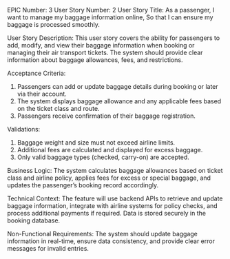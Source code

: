 EPIC Number: 3
User Story Number: 2
User Story Title: As a passenger, I want to manage my baggage information online, So that I can ensure my baggage is processed smoothly.

User Story Description: This user story covers the ability for passengers to add, modify, and view their baggage information when booking or managing their air transport tickets. The system should provide clear information about baggage allowances, fees, and restrictions.

Acceptance Criteria:
1. Passengers can add or update baggage details during booking or later via their account.
2. The system displays baggage allowance and any applicable fees based on the ticket class and route.
3. Passengers receive confirmation of their baggage registration.

Validations:
1. Baggage weight and size must not exceed airline limits.
2. Additional fees are calculated and displayed for excess baggage.
3. Only valid baggage types (checked, carry-on) are accepted.

Business Logic: The system calculates baggage allowances based on ticket class and airline policy, applies fees for excess or special baggage, and updates the passenger’s booking record accordingly.

Technical Context: The feature will use backend APIs to retrieve and update baggage information, integrate with airline systems for policy checks, and process additional payments if required. Data is stored securely in the booking database.

Non-Functional Requirements: The system should update baggage information in real-time, ensure data consistency, and provide clear error messages for invalid entries.